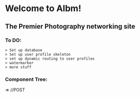 # Welcome to Albm!
## The Premier Photography networking site

### To DO:
    > Set up database
    > Set up user profile skeleton
    > set up dynamic routing to user profiles
    > watermarker
    > more stuff


### Component Tree:

<App />
		<Navbar />
				 <Search />
	       <Favorites />
			   <Login />
		<Home />
				<UserProfile />
						<UserInfo />  => //POST
						    <ProfPic />
						    <UserName />
						    <Links />
				        <UserFaves />
						<UserPics />
								<ImageCard />
					          <FavoritesButton />
					          <Comments />
